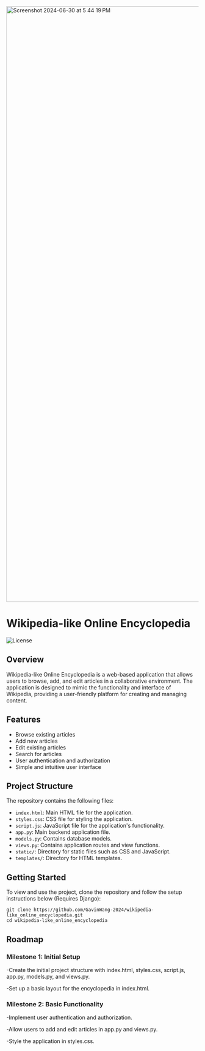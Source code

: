 <img width="1558" alt="Screenshot 2024-06-30 at 5 44 19 PM" src="https://github.com/GavinWang-2024/wikipedia-like_online_encyclopedia./assets/169739616/6e414e07-08f0-4827-9fc3-7c5246527885">


# Wikipedia-like Online Encyclopedia

![License](https://img.shields.io/badge/license-MIT-green)

## Overview
Wikipedia-like Online Encyclopedia is a web-based application that allows users to browse, add, and edit articles in a collaborative environment. The application is designed to mimic the functionality and interface of Wikipedia, providing a user-friendly platform for creating and managing content.

## Features
- Browse existing articles
- Add new articles
- Edit existing articles
- Search for articles
- User authentication and authorization
- Simple and intuitive user interface

## Project Structure
The repository contains the following files:
- `index.html`: Main HTML file for the application.
- `styles.css`: CSS file for styling the application.
- `script.js`: JavaScript file for the application's functionality.
- `app.py`: Main backend application file.
- `models.py`: Contains database models.
- `views.py`: Contains application routes and view functions.
- `static/`: Directory for static files such as CSS and JavaScript.
- `templates/`: Directory for HTML templates.

## Getting Started
To view and use the project, clone the repository and follow the setup instructions below (Requires Django):

```
git clone https://github.com/GavinWang-2024/wikipedia-like_online_encyclopedia.git
cd wikipedia-like_online_encyclopedia
```

## Roadmap

### Milestone 1: Initial Setup
-Create the initial project structure with index.html, styles.css, script.js, app.py, models.py, and views.py.

-Set up a basic layout for the encyclopedia in index.html.


### Milestone 2: Basic Functionality
-Implement user authentication and authorization.

-Allow users to add and edit articles in app.py and views.py.

-Style the application in styles.css.
